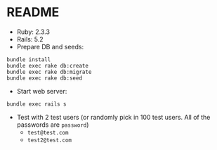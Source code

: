 # README

- Ruby: 2.3.3
- Rails: 5.2
- Prepare DB and seeds:

```
bundle install
bundle exec rake db:create
bundle exec rake db:migrate
bundle exec rake db:seed
```

- Start web server:

```
bundle exec rails s
```

- Test with 2 test users (or randomly pick in 100 test users. All of the passwords are `password`)
  - `test@test.com`
  - `test2@test.com`
